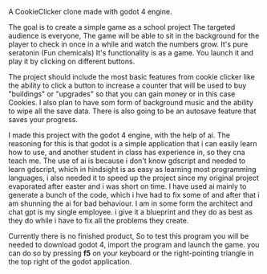 A CookieClicker clone made with godot 4 engine.

The goal is to create a simple game as a school project
The targeted audience is everyone, The game will be able to sit in the background for the player to check in once in a while and watch the numbers grow. It's pure seratonin (Fun chemicals)
It's functionality is as a game. You launch it and play it by clicking on different buttons.





The project should include the most basic features from cookie clicker like the ability to click a button to increase a counter that will be used to buy "buildings" or "upgrades" so that you can gain money or in this case Cookies.
I also plan to have som form of background music and the ability to wipe all the save data.
There is also going to be an autosave feature that saves your progress.


I made this project with the godot 4 engine, with the help of ai.
The reasoning for this is that godot is a simple application that i can easily learn how to use, and another student in class has experience in, so they cna teach me.
The use of ai is because i don't know gdscript and needed to learn gdscript, which in hindsight is as easy as learning most programming languages, i also needed it to speed up the project since my original project evaporated after easter and i was short on time. I have used ai mainly to generate a bunch of the code, which i hve had to fix some of and after that i am shunning the ai for bad behaviour. I am in some form the architect and chat gpt is my single employee. i give it a blueprint and they do as best as they do while i have to fix all the problems they create.


Currently there is no finished product, So to test this program you will be needed to download godot 4, import the program and launch the game. you can do so by pressing **f5** on your keyboard or the right-pointing triangle in the top right of the godot application.
